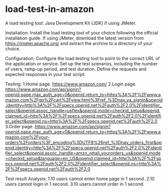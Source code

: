 # load-test-in-amazon
A load testing tool:
Java Development Kit (JDK) if using JMeter. 

Installation:
Install the load testing tool of your choice following the official installation guide.
If using JMeter, download the latest version from https://jmeter.apache.org/ and extract the archive to a directory of your choice. 

Configuration:
Configure the load testing tool to point to the correct URL of the application or service.
Set up the test scenarios, including the number of users, ramp-up period, and test duration.
Define the requests and expected responses in your test script.

 Testing:
 1.Home page. https://www.amazon.com/
 2.Login page. https://www.amazon.com/ap/signin?openid.pape.max_auth_age=0&openid.return_to=https%3A%2F%2Fwww.amazon.com%2Fgp%2Fcart%2Fview.html%3Fref_%3Dnav_ya_signin&openid.identity=http%3A%2F%2Fspecs.openid.net%2Fauth%2F2.0%2Fidentifier_select&openid.assoc_handle=usflex&openid.mode=checkid_setup&openid.claimed_id=http%3A%2F%2Fspecs.openid.net%2Fauth%2F2.0%2Fidentifier_select&openid.ns=http%3A%2F%2Fspecs.openid.net%2Fauth%2F2.0 
 3.Order page. https://www.amazon.com/ap/signin?openid.pape.max_auth_age=0&openid.return_to=https%3A%2F%2Fwww.amazon.com%2Fyour-orders%2Forders%3F_encoding%3DUTF8%26ref_%3Dnav_orders_first&openid.identity=http%3A%2F%2Fspecs.openid.net%2Fauth%2F2.0%2Fidentifier_select&openid.assoc_handle=amzn_retail_yourorders_us&openid.mode=checkid_setup&language=en_US&openid.claimed_id=http%3A%2F%2Fspecs.openid.net%2Fauth%2F2.0%2Fidentifier_select&openid.ns=http%3A%2F%2Fspecs.openid.net%2Fauth%2F2.0 

 Test result Analysis:
 1.10 users cannot enter home page in 1 second.
 2.10 users cannot login in 1 second.
 3.10 users cannot order in 1 second.
 
   
  
